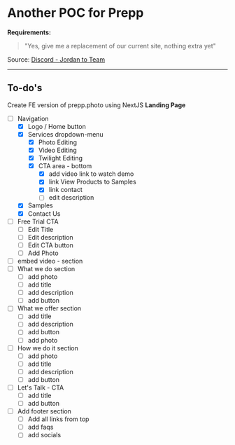 # Another POC for Prepp

**Requirements:**

> "Yes, give me a replacement of our current site, nothing extra yet"

Source: [Discord - Jordan to Team](https://discord.com/channels/877015382311964683/925941168951398501/946606147874455552)

---

## To-do's

Create FE version of prepp.photo using NextJS
**Landing Page**

- [ ] Navigation
  - [x] Logo / Home button
  - [x] Services dropdown-menu
    - [x] Photo Editing
    - [x] Video Editing
    - [x] Twilight Editing
    - [x] CTA area - bottom
      - [x] add video link to watch demo
      - [x] link View Products to Samples
      - [x] link contact
      - [ ] edit description
  - [x] Samples
  - [x] Contact Us
- [ ] Free Trial CTA
  - [ ] Edit Title
  - [ ] Edit description
  - [ ] Edit CTA button
  - [ ] Add Photo
- [ ] embed video - section
- [ ] What we do section
  - [ ] add photo
  - [ ] add title
  - [ ] add description
  - [ ] add button
- [ ] What we offer section
  - [ ] add title
  - [ ] add description
  - [ ] add button
  - [ ] add photo
- [ ] How we do it section
  - [ ] add photo
  - [ ] add title
  - [ ] add description
  - [ ] add button
- [ ] Let's Talk - CTA
  - [ ] add title
  - [ ] add button
- [ ] Add footer section
  - [ ] Add all links from top
  - [ ] add faqs
  - [ ] add socials
